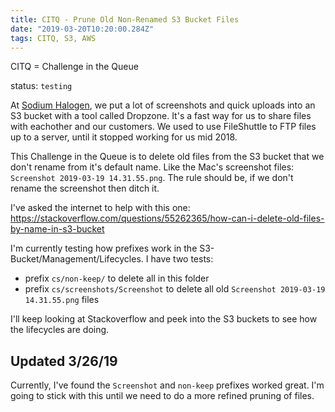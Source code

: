 ```yaml
---
title: CITQ - Prune Old Non-Renamed S3 Bucket Files
date: "2019-03-20T10:20:00.284Z"
tags: CITQ, S3, AWS
---
```


CITQ = Challenge in the Queue

status: `testing`

At [Sodium Halogen](http://sodiumhalogen.com?ref=chancesmithio-blog), we put a lot of screenshots and quick uploads into an S3 bucket with a tool called Dropzone. It's a fast way for us to share files with eachother and our customers. We used to use FileShuttle to FTP files up to a server, until it stopped working for us mid 2018.

This Challenge in the Queue is to delete old files from the S3 bucket that we don't rename from it's default name. Like the Mac's screenshot files: `Screenshot 2019-03-19 14.31.55.png`. The rule should be, if we don't rename the screenshot then ditch it.

I've asked the internet to help with this one:
https://stackoverflow.com/questions/55262365/how-can-i-delete-old-files-by-name-in-s3-bucket

I'm currently testing how prefixes work in the S3-Bucket/Management/Lifecycles. I have two tests:

- prefix `cs/non-keep/` to delete all in this folder
- prefix `cs/screenshots/Screenshot` to delete all old `Screenshot 2019-03-19 14.31.55.png` files

I'll keep looking at Stackoverflow and peek into the S3 buckets to see how the lifecycles are doing.

## Updated 3/26/19

Currently, I've found the `Screenshot` and `non-keep` prefixes worked great. I'm going to stick with this until we need to do a more refined pruning of files.
